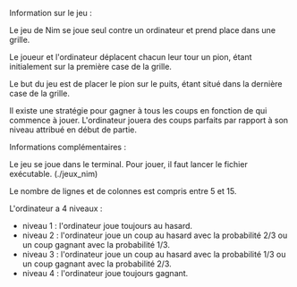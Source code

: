 Information sur le jeu :

Le jeu de Nim se joue seul contre un ordinateur et prend place dans une grille.

Le joueur et l'ordinateur déplacent chacun leur tour un pion, étant initialement sur la première case de la grille.

Le but du jeu est de placer le pion sur le puits, étant situé dans la dernière case de la grille.

Il existe une stratégie pour gagner à tous les coups en fonction de qui commence à jouer. L'ordinateur jouera des coups parfaits par rapport à son niveau attribué en début de partie.


Informations complémentaires : 

Le jeu se joue dans le terminal. Pour jouer, il faut lancer le fichier exécutable. (./jeux_nim)

Le nombre de lignes et de colonnes est compris entre 5 et 15.

L'ordinateur a 4 niveaux : 
  - niveau 1 : l'ordinateur joue toujours au hasard.
  - niveau 2 : l'ordinateur joue un coup au hasard avec la probabilité 2/3 ou un coup gagnant avec la probabilité 1/3.
  - niveau 3 : l'ordinateur joue un coup au hasard avec la probabilité 1/3 ou un coup gagnant avec la probabilité 2/3.
  - niveau 4 : l'ordinateur joue toujours gagnant.
